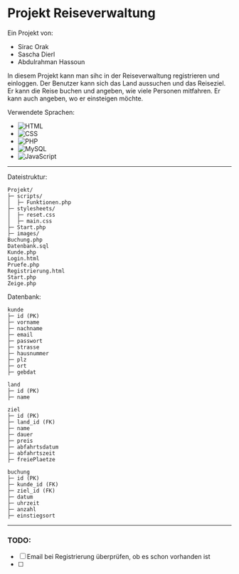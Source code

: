 # Projekt Reiseverwaltung
Ein Projekt von:
- Sirac Orak
- Sascha Dierl
- Abdulrahman Hassoun

In diesem Projekt kann man sihc in der Reiseverwaltung registrieren und einloggen. Der Benutzer kann sich das Land aussuchen und das Reiseziel.
Er kann die Reise buchen und angeben, wie viele Personen mitfahren. Er kann auch angeben, wo er einsteigen möchte.

Verwendete Sprachen:
- ![HTML](https://img.shields.io/badge/-HTML-000000?style=flat&logo=HTML5)
- ![CSS](https://img.shields.io/badge/-CSS-000000?style=flat&logo=CSS3)
- ![PHP](https://img.shields.io/badge/-PHP-000000?style=flat&logo=PHP)
- ![MySQL](https://img.shields.io/badge/-MySQL-000000?style=flat&logo=MySQL)
- ![JavaScript](https://img.shields.io/badge/-JavaScript-000000?style=flat&logo=JavaScript)


---

Dateistruktur:

```
Projekt/
├─ scripts/
│  ├─ Funktionen.php
├─ stylesheets/
│  ├─ reset.css
│  ├─ main.css
├─ Start.php
├─ images/
Buchung.php
Datenbank.sql
Kunde.php
Login.html
Pruefe.php
Registrierung.html
Start.php
Zeige.php
```

Datenbank:

```
kunde
├─ id (PK)
├─ vorname
├─ nachname
├─ email
├─ passwort
├─ strasse
├─ hausnummer
├─ plz
├─ ort
├─ gebdat

land
├─ id (PK)
├─ name

ziel
├─ id (PK)
├─ land_id (FK)
├─ name
├─ dauer
├─ preis
├─ abfahrtsdatum
├─ abfahrtszeit
├─ freiePlaetze

buchung
├─ id (PK)
├─ kunde_id (FK)
├─ ziel_id (FK)
├─ datum
├─ uhrzeit
├─ anzahl
├─ einstiegsort
```

---

### TODO:
- [ ] Email bei Registrierung überprüfen, ob es schon vorhanden ist
- [ ] 